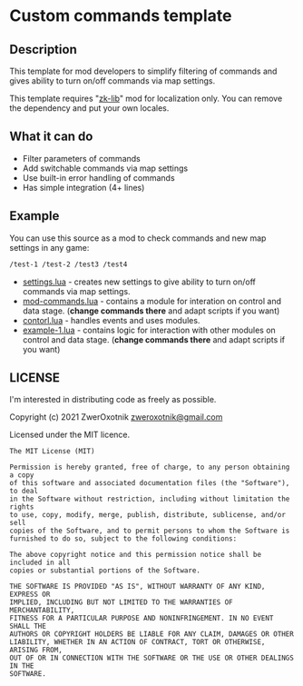 # Custom commands template

## Description

This template for mod developers to simplify filtering of commands and gives ability to turn on/off commands via map settings.

This template requires "[zk-lib](https://github.com/ZwerOxotnik/zk-lib)" mod for localization only. You can remove the dependency and put your own locales.

## What it can do

* Filter parameters of commands
* Add switchable commands via map settings
* Use built-in error handling of commands
* Has simple integration (4+ lines)

## Example

You can use this source as a mod to check commands and new map settings in any game:

```txt
/test-1 /test-2 /test3 /test4
```

* [settings.lua](/settings.lua) - creates new settings to give ability to turn on/off commands via map settings.
* [mod-commands.lua](/mod-commands) - contains a module for interation on control and data stage. (**change commands there** and adapt scripts if you want)
* [contorl.lua](/control.lua) - handles events and uses modules.
* [example-1.lua](/example-1.lua) - contains logic for interaction with other modules on control and data stage. (**change commands there** and adapt scripts if you want)

## LICENSE

I'm interested in distributing code as freely as possible.

Copyright (c) 2021 ZwerOxotnik <zweroxotnik@gmail.com>

Licensed under the MIT licence.

```
The MIT License (MIT)

Permission is hereby granted, free of charge, to any person obtaining a copy
of this software and associated documentation files (the "Software"), to deal
in the Software without restriction, including without limitation the rights
to use, copy, modify, merge, publish, distribute, sublicense, and/or sell
copies of the Software, and to permit persons to whom the Software is
furnished to do so, subject to the following conditions:

The above copyright notice and this permission notice shall be included in all
copies or substantial portions of the Software.

THE SOFTWARE IS PROVIDED "AS IS", WITHOUT WARRANTY OF ANY KIND, EXPRESS OR
IMPLIED, INCLUDING BUT NOT LIMITED TO THE WARRANTIES OF MERCHANTABILITY,
FITNESS FOR A PARTICULAR PURPOSE AND NONINFRINGEMENT. IN NO EVENT SHALL THE
AUTHORS OR COPYRIGHT HOLDERS BE LIABLE FOR ANY CLAIM, DAMAGES OR OTHER
LIABILITY, WHETHER IN AN ACTION OF CONTRACT, TORT OR OTHERWISE, ARISING FROM,
OUT OF OR IN CONNECTION WITH THE SOFTWARE OR THE USE OR OTHER DEALINGS IN THE
SOFTWARE.
```
